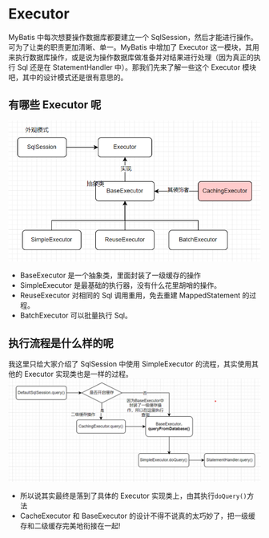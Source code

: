 # Executor

MyBatis 中每次想要操作数据库都要建立一个 SqlSession，然后才能进行操作。可为了让类的职责更加清晰、单一。MyBatis 中增加了 Executor 这一模块，其用来执行数据库操作，或是说为操作数据库做准备并对结果进行处理（因为真正的执行 Sql 还是在 StatementHandler 中）。那我们先来了解一些这个 Executor 模块吧，其中的设计模式还是很有意思的。

## 有哪些 Executor 呢

![Executor中的结构](./image/各个Executor之间的关系.png)

- BaseExecutor 是一个抽象类，里面封装了一级缓存的操作
- SimpleExecutor 是最基础的执行器，没有什么花里胡哨的操作。
- ReuseExecutor 对相同的 Sql 调用重用，免去重建 MappedStatement 的过程。
- BatchExecutor 可以批量执行 Sql。

## 执行流程是什么样的呢

我这里只给大家介绍了 SqlSession 中使用 SimpleExecutor 的流程，其实使用其他的 Executor 实现类也是一样的过程。
![Executor执行流程](./image/Executor执行流程.png)

- 所以说其实最终是落到了具体的 Executor 实现类上，由其执行`doQuery()`方法
- CacheExecutor 和 BaseExecutor 的设计不得不说真的太巧妙了，把一级缓存和二级缓存完美地衔接在一起!
